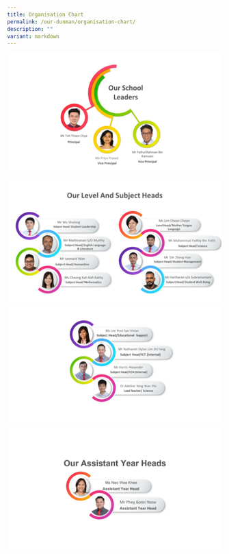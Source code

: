 ```yaml
---
title: Organisation Chart
permalink: /our-dunman/organisation-chart/
description: ""
variant: markdown
---
```

![](/images/Organisation%20Chart/SLs_2024.jpg)


<p>
</p><p>
		
![](/images/Organisation%20Chart/HOD_2024g1.jpg)
![](/images/Organisation%20Chart/HOD_2024g2.jpg)
![](/images/Organisation%20Chart/AYH2024.jpg)
</p>